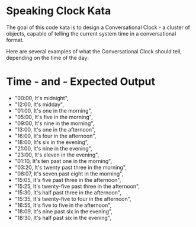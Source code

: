# Speaking Clock Kata

The goal of this code kata is to design a Conversational Clock - 
a cluster of objects, capable of telling the current system time in a conversational format.


Here are several examples of what the Conversational Clock should tell, depending on the time of the day:

# Time -	and -  Expected Output
- "00:00, It's midnight",
- "12:00, It's midday",
- "01:00, It's one in the morning",
- "05:00, It's five in the morning",
- "09:00, It's nine in the morning",
- "13:00, It's one in the afternoon",
- "16:00, It's four in the afternoon",
- "18:00, It's six in the evening",
- "21:00, It's nine in the evening",
- "23:00, It's eleven in the evening",
- "01:10, It's ten past one in the morning",
- "03:20, It's twenty past three in the morning",
- "08:07, It's seven past eight in the morning",
- "15:05, It's five past three in the afternoon",
- "15:25, It's twenty-five past three in the afternoon",
- "15:30, It's half past three in the afternoon",
- "15:35, It's twenty-five to four in the afternoon",
- "16:55, It's five to five in the afternoon",
- "18:09, It's nine past six in the evening",
- "18:30, It's half past six in the evening",
